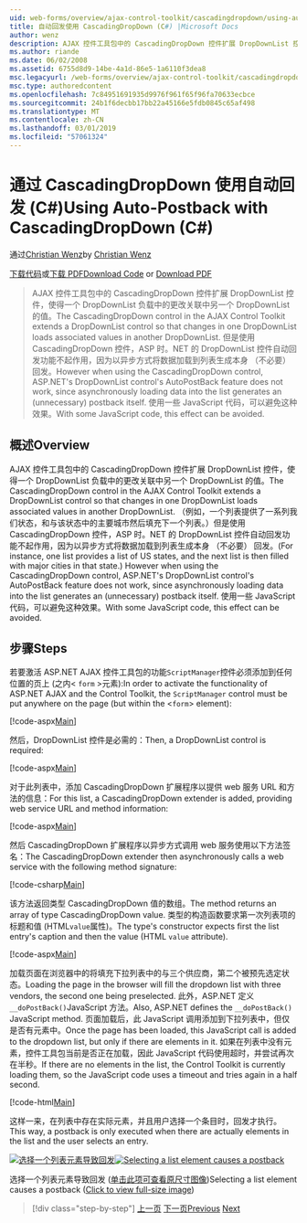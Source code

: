 ```yaml
---
uid: web-forms/overview/ajax-control-toolkit/cascadingdropdown/using-auto-postback-with-cascadingdropdown-cs
title: 自动回发使用 CascadingDropDown (C#) |Microsoft Docs
author: wenz
description: AJAX 控件工具包中的 CascadingDropDown 控件扩展 DropDownList 控件，使得一个 DropDownList 负载中的更改关联中 anoth 值...
ms.author: riande
ms.date: 06/02/2008
ms.assetid: 6755d8d9-14be-4a1d-86e5-1a6110f3dea8
msc.legacyurl: /web-forms/overview/ajax-control-toolkit/cascadingdropdown/using-auto-postback-with-cascadingdropdown-cs
msc.type: authoredcontent
ms.openlocfilehash: 7c84951691935d9976f961f65f96fa70633ecbce
ms.sourcegitcommit: 24b1f6decbb17bb22a45166e5fdb0845c65af498
ms.translationtype: MT
ms.contentlocale: zh-CN
ms.lasthandoff: 03/01/2019
ms.locfileid: "57061324"
---
```

<a name="using-auto-postback-with-cascadingdropdown-c"></a><span data-ttu-id="55cdd-103">通过 CascadingDropDown 使用自动回发 (C#)</span><span class="sxs-lookup"><span data-stu-id="55cdd-103">Using Auto-Postback with CascadingDropDown (C#)</span></span>
====================
<span data-ttu-id="55cdd-104">通过[Christian Wenz](https://github.com/wenz)</span><span class="sxs-lookup"><span data-stu-id="55cdd-104">by [Christian Wenz](https://github.com/wenz)</span></span>

<span data-ttu-id="55cdd-105">[下载代码](http://download.microsoft.com/download/9/0/7/907760b1-2c60-4f81-aeb6-ca416a573b0d/cascadingdropdown3.cs.zip)或[下载 PDF](http://download.microsoft.com/download/2/d/c/2dc10e34-6983-41d4-9c08-f78f5387d32b/cascadingdropdown3CS.pdf)</span><span class="sxs-lookup"><span data-stu-id="55cdd-105">[Download Code](http://download.microsoft.com/download/9/0/7/907760b1-2c60-4f81-aeb6-ca416a573b0d/cascadingdropdown3.cs.zip) or [Download PDF](http://download.microsoft.com/download/2/d/c/2dc10e34-6983-41d4-9c08-f78f5387d32b/cascadingdropdown3CS.pdf)</span></span>

> <span data-ttu-id="55cdd-106">AJAX 控件工具包中的 CascadingDropDown 控件扩展 DropDownList 控件，使得一个 DropDownList 负载中的更改关联中另一个 DropDownList 的值。</span><span class="sxs-lookup"><span data-stu-id="55cdd-106">The CascadingDropDown control in the AJAX Control Toolkit extends a DropDownList control so that changes in one DropDownList loads associated values in another DropDownList.</span></span> <span data-ttu-id="55cdd-107">但是使用 CascadingDropDown 控件，ASP 时。NET 的 DropDownList 控件自动回发功能不起作用，因为以异步方式将数据加载到列表生成本身 （不必要） 回发。</span><span class="sxs-lookup"><span data-stu-id="55cdd-107">However when using the CascadingDropDown control, ASP.NET's DropDownList control's AutoPostBack feature does not work, since asynchronously loading data into the list generates an (unnecessary) postback itself.</span></span> <span data-ttu-id="55cdd-108">使用一些 JavaScript 代码，可以避免这种效果。</span><span class="sxs-lookup"><span data-stu-id="55cdd-108">With some JavaScript code, this effect can be avoided.</span></span>


## <a name="overview"></a><span data-ttu-id="55cdd-109">概述</span><span class="sxs-lookup"><span data-stu-id="55cdd-109">Overview</span></span>

<span data-ttu-id="55cdd-110">AJAX 控件工具包中的 CascadingDropDown 控件扩展 DropDownList 控件，使得一个 DropDownList 负载中的更改关联中另一个 DropDownList 的值。</span><span class="sxs-lookup"><span data-stu-id="55cdd-110">The CascadingDropDown control in the AJAX Control Toolkit extends a DropDownList control so that changes in one DropDownList loads associated values in another DropDownList.</span></span> <span data-ttu-id="55cdd-111">（例如，一个列表提供了一系列我们状态，和与该状态中的主要城市然后填充下一个列表。）但是使用 CascadingDropDown 控件，ASP 时。NET 的 DropDownList 控件自动回发功能不起作用，因为以异步方式将数据加载到列表生成本身 （不必要） 回发。</span><span class="sxs-lookup"><span data-stu-id="55cdd-111">(For instance, one list provides a list of US states, and the next list is then filled with major cities in that state.) However when using the CascadingDropDown control, ASP.NET's DropDownList control's AutoPostBack feature does not work, since asynchronously loading data into the list generates an (unnecessary) postback itself.</span></span> <span data-ttu-id="55cdd-112">使用一些 JavaScript 代码，可以避免这种效果。</span><span class="sxs-lookup"><span data-stu-id="55cdd-112">With some JavaScript code, this effect can be avoided.</span></span>

## <a name="steps"></a><span data-ttu-id="55cdd-113">步骤</span><span class="sxs-lookup"><span data-stu-id="55cdd-113">Steps</span></span>

<span data-ttu-id="55cdd-114">若要激活 ASP.NET AJAX 控件工具包的功能`ScriptManager`控件必须添加到任何位置的页上 (之内&lt; `form` &gt;元素):</span><span class="sxs-lookup"><span data-stu-id="55cdd-114">In order to activate the functionality of ASP.NET AJAX and the Control Toolkit, the `ScriptManager` control must be put anywhere on the page (but within the &lt;`form`&gt; element):</span></span>

[!code-aspx[Main](using-auto-postback-with-cascadingdropdown-cs/samples/sample1.aspx)]

<span data-ttu-id="55cdd-115">然后，DropDownList 控件是必需的：</span><span class="sxs-lookup"><span data-stu-id="55cdd-115">Then, a DropDownList control is required:</span></span>

[!code-aspx[Main](using-auto-postback-with-cascadingdropdown-cs/samples/sample2.aspx)]

<span data-ttu-id="55cdd-116">对于此列表中，添加 CascadingDropDown 扩展程序以提供 web 服务 URL 和方法的信息：</span><span class="sxs-lookup"><span data-stu-id="55cdd-116">For this list, a CascadingDropDown extender is added, providing web service URL and method information:</span></span>

[!code-aspx[Main](using-auto-postback-with-cascadingdropdown-cs/samples/sample3.aspx)]

<span data-ttu-id="55cdd-117">然后 CascadingDropDown 扩展程序以异步方式调用 web 服务使用以下方法签名：</span><span class="sxs-lookup"><span data-stu-id="55cdd-117">The CascadingDropDown extender then asynchronously calls a web service with the following method signature:</span></span>

[!code-csharp[Main](using-auto-postback-with-cascadingdropdown-cs/samples/sample4.cs)]

<span data-ttu-id="55cdd-118">该方法返回类型 CascadingDropDown 值的数组。</span><span class="sxs-lookup"><span data-stu-id="55cdd-118">The method returns an array of type CascadingDropDown value.</span></span> <span data-ttu-id="55cdd-119">类型的构造函数要求第一次列表项的标题和值 (HTML`value`属性)。</span><span class="sxs-lookup"><span data-stu-id="55cdd-119">The type's constructor expects first the list entry's caption and then the value (HTML `value` attribute).</span></span>

[!code-aspx[Main](using-auto-postback-with-cascadingdropdown-cs/samples/sample5.aspx)]

<span data-ttu-id="55cdd-120">加载页面在浏览器中的将填充下拉列表中的与三个供应商，第二个被预先选定状态。</span><span class="sxs-lookup"><span data-stu-id="55cdd-120">Loading the page in the browser will fill the dropdown list with three vendors, the second one being preselected.</span></span> <span data-ttu-id="55cdd-121">此外，ASP.NET 定义`__doPostBack()`JavaScript 方法。</span><span class="sxs-lookup"><span data-stu-id="55cdd-121">Also, ASP.NET defines the `__doPostBack()` JavaScript method.</span></span> <span data-ttu-id="55cdd-122">页面加载后，此 JavaScript 调用添加到下拉列表中，但仅是否有元素中。</span><span class="sxs-lookup"><span data-stu-id="55cdd-122">Once the page has been loaded, this JavaScript call is added to the dropdown list, but only if there are elements in it.</span></span> <span data-ttu-id="55cdd-123">如果在列表中没有元素，控件工具包当前是否正在加载，因此 JavaScript 代码使用超时，并尝试再次在半秒。</span><span class="sxs-lookup"><span data-stu-id="55cdd-123">If there are no elements in the list, the Control Toolkit is currently loading them, so the JavaScript code uses a timeout and tries again in a half second.</span></span>

[!code-html[Main](using-auto-postback-with-cascadingdropdown-cs/samples/sample6.html)]

<span data-ttu-id="55cdd-124">这样一来，在列表中存在实际元素，并且用户选择一个条目时，回发才执行。</span><span class="sxs-lookup"><span data-stu-id="55cdd-124">This way, a postback is only executed when there are actually elements in the list and the user selects an entry.</span></span>


<span data-ttu-id="55cdd-125">[![选择一个列表元素导致回发](using-auto-postback-with-cascadingdropdown-cs/_static/image2.png)](using-auto-postback-with-cascadingdropdown-cs/_static/image1.png)</span><span class="sxs-lookup"><span data-stu-id="55cdd-125">[![Selecting a list element causes a postback](using-auto-postback-with-cascadingdropdown-cs/_static/image2.png)](using-auto-postback-with-cascadingdropdown-cs/_static/image1.png)</span></span>

<span data-ttu-id="55cdd-126">选择一个列表元素导致回发 ([单击此项可查看原尺寸图像](using-auto-postback-with-cascadingdropdown-cs/_static/image3.png))</span><span class="sxs-lookup"><span data-stu-id="55cdd-126">Selecting a list element causes a postback ([Click to view full-size image](using-auto-postback-with-cascadingdropdown-cs/_static/image3.png))</span></span>

> [!div class="step-by-step"]
> <span data-ttu-id="55cdd-127">[上一页](presetting-list-entries-with-cascadingdropdown-cs.md)
> [下一页](filling-a-list-using-cascadingdropdown-vb.md)</span><span class="sxs-lookup"><span data-stu-id="55cdd-127">[Previous](presetting-list-entries-with-cascadingdropdown-cs.md)
[Next](filling-a-list-using-cascadingdropdown-vb.md)</span></span>
